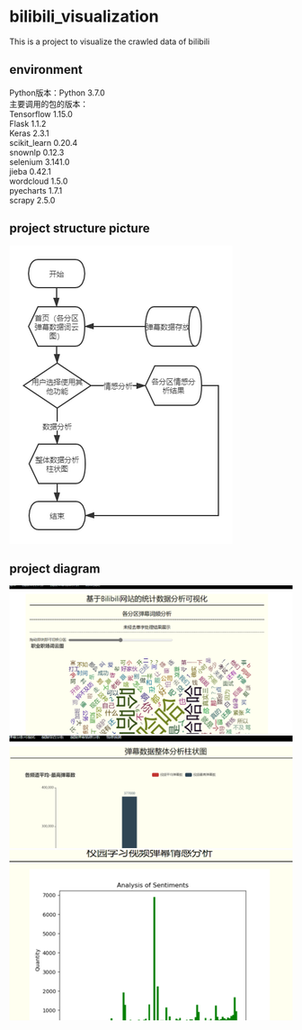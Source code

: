 # bilibili_visualization
This is a project to visualize the crawled data of bilibili

## environment
Python版本：Python 3.7.0  
主要调用的包的版本：    
Tensorflow 1.15.0    
Flask 1.1.2  
Keras  2.3.1  
scikit_learn  0.20.4  
snownlp 0.12.3  
selenium 3.141.0  
jieba 0.42.1  
wordcloud  1.5.0  
pyecharts  1.7.1  
scrapy 2.5.0  

## project structure picture
![this is a project structure picture](bilibili/structure_pic.png "project structure")

## project diagram
![word_cloud1](bilibili/word_cloud1.png "word_cloud1")
![word_frequency](bilibili/word_frequency.png "word_frequency")
![emotion_predict](bilibili/emotion_predict.png "emotion_predict")
